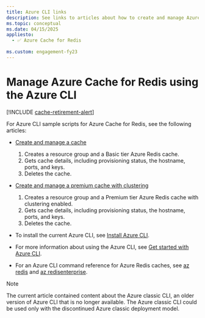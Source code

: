 ```yaml
---
title: Azure CLI links
description: See links to articles about how to create and manage Azure Cache for Redis resources by using the Azure CLI.
ms.topic: conceptual
ms.date: 04/15/2025
appliesto:
  - ✅ Azure Cache for Redis
 
ms.custom: engagement-fy23
---
```

# Manage Azure Cache for Redis using the Azure CLI

[!INCLUDE [cache-retirement-alert](includes/cache-retirement-alert.md)]

<a name="scale"></a>
For Azure CLI sample scripts for Azure Cache for Redis, see the following articles:

- [Create and manage a cache](/azure/redis/scripts/create-manage-cache?pivots=azure-cache-redis)
  1. Creates a resource group and a Basic tier Azure Redis cache.
  1. Gets cache details, including provisioning status, the hostname, ports, and keys.
  1. Deletes the cache.

- [Create and manage a premium cache with clustering](scripts/create-manage-premium-cache-cluster.md)
  1. Creates a resource group and a Premium tier Azure Redis cache with clustering enabled.
  1. Gets cache details, including provisioning status, the hostname, ports, and keys.
  1. Deletes the cache.

- To install the current Azure CLI, see [Install Azure CLI](/cli/azure/install-azure-cli).
- For more information about using the Azure CLI, see [Get started with Azure CLI](/cli/azure/get-started-with-azure-cli).
- For an Azure CLI command reference for Azure Redis caches, see [az redis](/cli/azure/redis) and [az redisenterprise](/cli/azure/redisenterprise).

>[!NOTE]
>The current article contained content about the Azure classic CLI, an older version of Azure CLI that is no longer available. The Azure classic CLI could be used only with the discontinued Azure classic deployment model.

